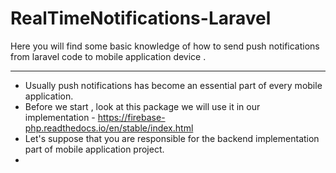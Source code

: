 # RealTimeNotifications-Laravel
Here you will find some basic knowledge of how to send push notifications from laravel code to mobile application device .
_________________________________________________________________________________________________
- Usually push notifications has become an essential part of every mobile application.
- Before we start , look at this package we will use it in our implementation
              - https://firebase-php.readthedocs.io/en/stable/index.html
- Let's suppose that you are responsible for the backend implementation part of mobile application project.
- 

 
